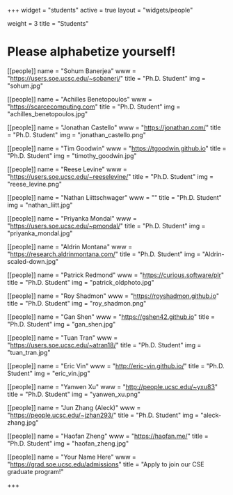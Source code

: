 +++
widget = "students"
active = true
layout = "widgets/people"

weight = 3
title = "Students"

# Please alphabetize yourself!

[[people]]
  name = "Sohum Banerjea"
  www = "https://users.soe.ucsc.edu/~sobanerj/"
  title = "Ph.D. Student"
  img = "sohum.jpg"

[[people]]
  name = "Achilles Benetopoulos"
  www = "https://scarcecomputing.com"
  title = "Ph.D. Student"
  img = "achilles_benetopoulos.jpg"

[[people]]
  name = "Jonathan Castello"
  www = "https://jonathan.com/"
  title = "Ph.D. Student"
  img = "jonathan_castello.png"

[[people]]
  name = "Tim Goodwin"
  www = "https://tgoodwin.github.io"
  title = "Ph.D. Student"
  img = "timothy_goodwin.jpg"

[[people]]
  name = "Reese Levine"
  www = "https://users.soe.ucsc.edu/~reeselevine/"
  title = "Ph.D. Student"
  img = "reese_levine.png"

[[people]]
  name  = "Nathan Liittschwager"
  www   = ""
  title = "Ph.D. Student"
  img = "nathan_liitt.jpg"

[[people]]
  name = "Priyanka Mondal"
  www = "https://users.soe.ucsc.edu/~pmondal/"
  title = "Ph.D. Student"
  img = "priyanka_mondal.jpg"

[[people]]
  name  = "Aldrin Montana"
  www   = "https://research.aldrinmontana.com/"
  title = "Ph.D. Student"
  img   = "Aldrin-scaled-down.jpg"
  
[[people]]
  name = "Patrick Redmond"
  www = "https://curious.software/plr"
  title = "Ph.D. Student"
  img   = "patrick_oldphoto.jpg"
  
[[people]]
  name = "Roy Shadmon"
  www = "https://royshadmon.github.io"
  title = "Ph.D. Student"
  img = "roy_shadmon.png"
  
[[people]]
  name = "Gan Shen"
  www = "https://gshen42.github.io"
  title = "Ph.D. Student"
  img = "gan_shen.jpg"
  
[[people]]
  name = "Tuan Tran"
  www = "https://users.soe.ucsc.edu/~atran18/"
  title = "Ph.D. Student"
  img = "tuan_tran.jpg"

[[people]]
  name = "Eric Vin"
  www = "http://eric-vin.github.io/"
  title = "Ph.D. Student"
  img = "eric_vin.jpg"

[[people]]
  name = "Yanwen Xu"
  www = "http://people.ucsc.edu/~yxu83"
  title = "Ph.D. Student"
  img = "yanwen_xu.png"
  
[[people]]
  name = "Jun Zhang (Aleck)"
  www = "https://people.ucsc.edu/~jzhan293/"
  title = "Ph.D. Student"
  img = "aleck-zhang.jpg"
  
[[people]]
  name = "Haofan Zheng"
  www = "https://haofan.me/"
  title = "Ph.D. Student"
  img = "haofan_zheng.jpg"
  
[[people]]
  name = "Your Name Here"
  www = "https://grad.soe.ucsc.edu/admissions"
  title = "Apply to join our CSE graduate program!"

+++
